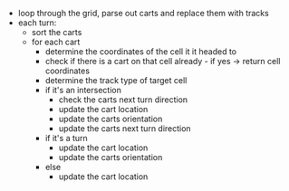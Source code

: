 - loop through the grid, parse out carts and replace them with tracks
- each turn:
	- sort the carts
	- for each cart
		- determine the coordinates of the cell it it headed to
		- check if there is a cart on that cell already - if yes -> return cell coordinates
		- determine the track type of target cell
		- if it's an intersection
			- check the carts next turn direction
			- update the cart location
			- update the carts orientation
			- update the carts next turn direction
		- if it's a turn
			- update the cart location
			- update the carts orientation
		- else
			- update the cart location